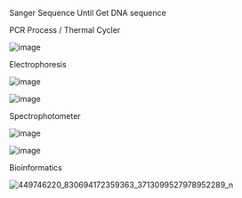 Sanger Sequence Until Get DNA sequence

PCR Process / Thermal Cycler

![image](https://github.com/junxian428/Bioinformatics/assets/58724748/8bc4c46d-90bd-4bc6-8e94-9a86aa3fba66)


Electrophoresis 

![image](https://github.com/junxian428/Bioinformatics/assets/58724748/409c6890-fe21-45ec-ab36-bb73f13c1dfb)

![image](https://github.com/junxian428/Bioinformatics/assets/58724748/996b7890-b9e3-455e-903f-f20863a22c17)


Spectrophotometer

![image](https://github.com/junxian428/Bioinformatics/assets/58724748/2ccbebad-9819-481a-a621-d5d33033e07b)

![image](https://github.com/junxian428/Bioinformatics/assets/58724748/84892d1b-7a01-4cee-ac4c-24a3ce40c0e9)


Bioinformatics 

![449746220_830694172359363_3713099527978952289_n](https://github.com/junxian428/Bioinformatics/assets/58724748/97b2847a-2b19-4828-8d63-1640bbf3f86f)
